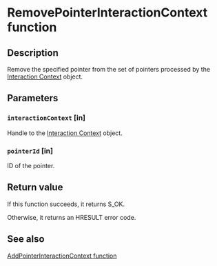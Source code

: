 # RemovePointerInteractionContext function

## Description

Remove the specified pointer from the set of pointers processed by the [Interaction Context](https://learn.microsoft.com/windows/win32/api/_input_intcontext/) object.

## Parameters

### `interactionContext` [in]

Handle to the [Interaction Context](https://learn.microsoft.com/windows/win32/api/_input_intcontext/) object.

### `pointerId` [in]

ID of the pointer.

## Return value

If this function succeeds, it returns S_OK.

Otherwise, it returns an HRESULT error code.

## See also

[AddPointerInteractionContext function](https://learn.microsoft.com/windows/win32/api/interactioncontext/nf-interactioncontext-addpointerinteractioncontext)